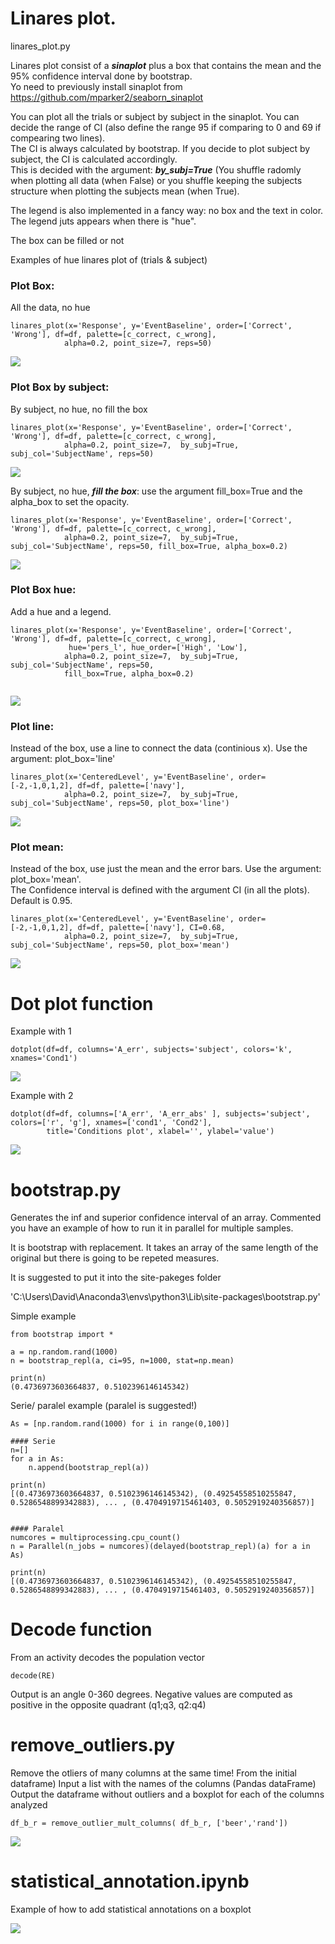 
# Linares plot.  
linares_plot.py    

Linares plot consist of a ***sinaplot*** plus a box that contains the mean and the 95% confidence interval done by bootstrap.  
Yo need to previously install sinaplot from https://github.com/mparker2/seaborn_sinaplot  

You can plot all the trials or subject by subject in the sinaplot.
You can decide the range of CI (also define the range 95 if comparing to 0 and 69 if compearing two lines).  
The CI is always calculated by bootstrap. If you decide to plot subject by subject, the CI is calculated accordingly.  
This is decided with the argument: ***by_subj=True***
(You shuffle radomly when plotting all data (when False) or you shuffle keeping the subjects structure when plotting the subjects mean (when True).  

The legend is also implemented in a fancy way: no box and the text in color. The legend juts appears when there is "hue".  

The box can be filled or not


Examples of hue linares plot of (trials & subject)


### Plot Box:  
All the data, no hue
```
linares_plot(x='Response', y='EventBaseline', order=['Correct', 'Wrong'], df=df, palette=[c_correct, c_wrong], 
            alpha=0.2, point_size=7, reps=50)
```

![](https://github.com/davidbestue/funciones/blob/master/imgs/box_standard.png)


### Plot Box by subject:  
By subject, no hue, no fill the box

```
linares_plot(x='Response', y='EventBaseline', order=['Correct', 'Wrong'], df=df, palette=[c_correct, c_wrong], 
            alpha=0.2, point_size=7,  by_subj=True, subj_col='SubjectName', reps=50)
```

![](https://github.com/davidbestue/funciones/blob/master/imgs/bysubj_boxwhite.png)


By subject, no hue, ***fill the box***: use the argument fill_box=True and the alpha_box to set the opacity.  

```
linares_plot(x='Response', y='EventBaseline', order=['Correct', 'Wrong'], df=df, palette=[c_correct, c_wrong], 
            alpha=0.2, point_size=7,  by_subj=True, subj_col='SubjectName', reps=50, fill_box=True, alpha_box=0.2)
```

![](https://github.com/davidbestue/funciones/blob/master/imgs/bysubj_boxcolor.png)



### Plot Box hue: 

Add a hue and a legend. 
```
linares_plot(x='Response', y='EventBaseline', order=['Correct', 'Wrong'], df=df, palette=[c_correct, c_wrong], 
             hue='pers_l', hue_order=['High', 'Low'],
            alpha=0.2, point_size=7,  by_subj=True, subj_col='SubjectName', reps=50,
            fill_box=True, alpha_box=0.2)


```

![](https://github.com/davidbestue/funciones/blob/master/imgs/hue_bysubj.png)



### Plot line: 
Instead of the box, use a line to connect the data (continious x). Use the argument:  plot_box='line'
```
linares_plot(x='CenteredLevel', y='EventBaseline', order=[-2,-1,0,1,2], df=df, palette=['navy'], 
            alpha=0.2, point_size=7,  by_subj=True, subj_col='SubjectName', reps=50, plot_box='line')

```
![](https://github.com/davidbestue/funciones/blob/master/imgs/line_bysubj.png)



### Plot mean: 
Instead of the box, use just the mean and the error bars. Use the argument:  plot_box='mean'.  
The Confidence interval is defined with the argument CI (in all the plots). Default is 0.95.  

```
linares_plot(x='CenteredLevel', y='EventBaseline', order=[-2,-1,0,1,2], df=df, palette=['navy'], CI=0.68,
            alpha=0.2, point_size=7,  by_subj=True, subj_col='SubjectName', reps=50, plot_box='mean')

```
![](https://github.com/davidbestue/funciones/blob/master/imgs/mean_bysubj.png)



# Dot plot function

Example with 1

```
dotplot(df=df, columns='A_err', subjects='subject', colors='k', xnames='Cond1')
```

![](https://github.com/davidbestue/funciones/blob/master/imgs/download%20(1).png)





Example with 2

```
dotplot(df=df, columns=['A_err', 'A_err_abs' ], subjects='subject', colors=['r', 'g'], xnames=['cond1', 'Cond2'],
        title='Conditions plot', xlabel='', ylabel='value')
```


![](https://raw.githubusercontent.com/davidbestue/funciones/master/imgs/download.png)


# bootstrap.py

Generates the inf and superior confidence interval of an array. 
Commented you have an example of how to run it in parallel for multiple samples.

It is bootstrap with replacement. It takes an array of the same length of the original but there is going to be repeted measures.

It is suggested to put it into the site-pakeges folder

'C:\Users\David\Anaconda3\envs\python3\Lib\site-packages\bootstrap.py'


Simple example
```
from bootstrap import *

a = np.random.rand(1000)
n = bootstrap_repl(a, ci=95, n=1000, stat=np.mean)

print(n)
(0.4736973603664837, 0.5102396146145342)
```


Serie/ paralel example (paralel is suggested!)
```
As = [np.random.rand(1000) for i in range(0,100)]

#### Serie
n=[]
for a in As:
    n.append(bootstrap_repl(a))

print(n)
[(0.4736973603664837, 0.5102396146145342), (0.49254558510255847, 0.5286548899342883), ... , (0.4704919715461403, 0.5052919240356857)]


#### Paralel
numcores = multiprocessing.cpu_count()
n = Parallel(n_jobs = numcores)(delayed(bootstrap_repl)(a) for a in As)

print(n)
[(0.4736973603664837, 0.5102396146145342), (0.49254558510255847, 0.5286548899342883), ... , (0.4704919715461403, 0.5052919240356857)]
```

# Decode function

From an activity decodes the population vector

```
decode(RE)
```

Output is an angle 0-360 degrees. Negative values are computed as positive in the opposite quadrant (q1;q3, q2:q4)


# remove_outliers.py

Remove the otliers of many columns at the same time! From the initial dataframe)
Input a list with the names of the columns (Pandas dataFrame)
Output the dataframe without outliers and a boxplot for each of the columns analyzed


```
df_b_r = remove_outlier_mult_columns( df_b_r, ['beer','rand'])
```

![](https://github.com/davidbestue/funciones/blob/master/imgs/img_outliers.png)  


# statistical_annotation.ipynb  

Example of how to add statistical annotations on a boxplot

![](https://github.com/davidbestue/funciones/blob/master/imgs/stat_anot.png)    







